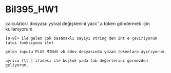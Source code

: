 # Bil395_HW1

calculator.l dosyası:
    yylval değişkenini yacc' a token göndermek için kullanıyorum

    [0-9]+ ile gelen çok basamaklı sayıyı string den int e çeviriyorum (atoi fonksiyonu ile)

    gelen inputu PLUS MINUS vb ödev dosyasında yazan tokenlara ayırıyorum.

    ayrıca [\t ] ifadesi ile boşluk yada tab değerlerini görmezden geliyorum.

